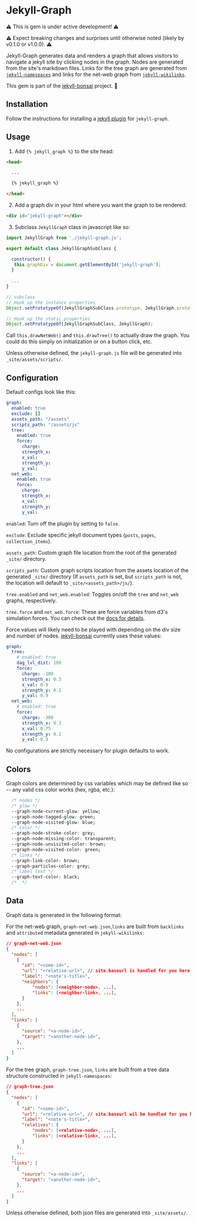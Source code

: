# Jekyll-Graph

⚠️ This is gem is under active development! ⚠️

⚠️ Expect breaking changes and surprises until otherwise noted (likely by v0.1.0 or v1.0.0). ⚠️

Jekyll-Graph generates data and renders a graph that allows visitors to navigate a jekyll site by clicking nodes in the graph. Nodes are generated from the site's markdown files. Links for the tree graph are generated from [`jekyll-namespaces`](https://github.com/manunamz/jekyll-namespaces) and links for the net-web graph from [`jekyll-wikilinks`](https://github.com/manunamz/jekyll-wikilinks).

This gem is part of the [jekyll-bonsai](https://manunamz.github.io/jekyll-bonsai/) project. 🎋

## Installation

Follow the instructions for installing a [jekyll plugin](https://jekyllrb.com/docs/plugins/installation/) for `jekyll-graph`.

## Usage

1. Add `{% jekyll_graph %}` to the site head:

```html
<head>

  ...

  {% jekyll_graph %}

</head>
```

2. Add a graph div in your html where you want the graph to be rendered:

```html
<div id="jekyll-graph"></div>
```

3. Subclass `JekyllGraph` class in javascript like so:

```javascript
import JekyllGraph from './jekyll-graph.js';

export default class JekyllGraphSubClass {

  constructor() {
   this.graphDiv = document.getElementById('jekyll-graph');
  }
  
  ...
}

// subclass
// Hook up the instance properties
Object.setPrototypeOf(JekyllGraphSubClass.prototype, JekyllGraph.prototype);

// Hook up the static properties
Object.setPrototypeOf(JekyllGraphSubClass, JekyllGraph);

```
Call `this.drawNetWeb()` and `this.drawTree()` to actually draw the graph. You could do this simply on initialization or on a button click, etc.

Unless otherwise defined, the `jekyll-graph.js` file will be generated into `_site/assets/scripts/`.

## Configuration

Default configs look like this:

```yml
graph:
  enabled: true
  exclude: []
  assets_path: "/assets"
  scripts_path: "/assets/js"
  tree:
    enabled: true
    force:
      charge:
      strength_x:
      x_val:
      strength_y:
      y_val:
  net_web:
    enabled: true
    force:
      charge:
      strength_x:
      x_val:
      strength_y:
      y_val:
```

`enabled`: Turn off the plugin by setting to `false`.

`exclude`: Exclude specific jekyll document types (`posts`, `pages`, `collection_items`).

`assets_path`: Custom graph file location from the root of the generated `_site/` directory.

`scripts_path`: Custom graph scripts location from the assets location of the generated `_site/` directory (If `assets_path` is set, but `scripts_path` is not, the location will default to `_site/<assets_path>/js/`).

`tree.enabled` and `net_web.enabled`: Toggles on/off the `tree` and `net_web` graphs, respectively.

`tree.force` and `net_web.force`: These are force variables from d3's simulation forces. You can check out the [docs for details](https://github.com/d3/d3-force#simulation_force).

Force values will likely need to be played with depending on the div size and number of nodes. [jekyll-bonsai](https://manunamz.github.io/jekyll-bonsai/) currently uses these values:

```yaml
graph:
  tree:
    # enabled: true
    dag_lvl_dist: 100
    force:
      charge: -100
      strength_x: 0.3
      x_val: 0.9
      strength_y: 0.1
      y_val: 0.9
  net_web:
    # enabled: true
    force:
      charge: -300
      strength_x: 0.3
      x_val: 0.75
      strength_y: 0.1
      y_val: 0.9
```

No configurations are strictly necessary for plugin defaults to work.

## Colors

Graph colors are determined by css variables which may be defined like so -- any valid css color works (hex, rgba, etc.):

```CSS
  /* nodes */
  /* glow */
  --graph-node-current-glow: yellow;
  --graph-node-tagged-glow: green;
  --graph-node-visited-glow: blue;
  /* color */
  --graph-node-stroke-color: grey;
  --graph-node-missing-color: transparent;
  --graph-node-unvisited-color: brown;
  --graph-node-visited-color: green;
  /* links */
  --graph-link-color: brown;
  --graph-particles-color: grey;
  /* label text */
  --graph-text-color: black;
  /*  */
```

## Data
Graph data is generated in the following format:

For the net-web graph, `graph-net-web.json`,`links` are built from `backlinks` and `attributed` metadata generated in `jekyll-wikilinks`:
```json
// graph-net-web.json
{
  "nodes": [
    {
      "id": "<some-id>",
      "url": "<relative-url>", // site.baseurl is handled for you here
      "label": "<note's-title>",
      "neighbors": {
          "nodes": [<neighbor-node>, ...],
          "links": [<neighbor-link>, ...],
      }
    },
    ...
  ],
  "links": [
    {
      "source": "<a-node-id>",
      "target": "<another-node-id>",
    },
    ...
  ]
}
```
For the tree graph, `graph-tree.json`, `links` are built from a tree data structure constructed in `jekyll-namespaces`:
```json
// graph-tree.json
{
  "nodes": [
    {
      "id": "<some-id>",
      "url": "<relative-url>", // site.baseurl wil be handled for you here
      "label": "<note's-title>",
      "relatives": {
          "nodes": [<relative-node>, ...],
          "links": [<relative-link>, ...],
      }
    },
    ...
  ],
  "links": [
    {
      "source": "<a-node-id>",
      "target": "<another-node-id>",
    },
    ...
  ]
}
```
Unless otherwise defined, both json files are generated into `_site/assets/`.

